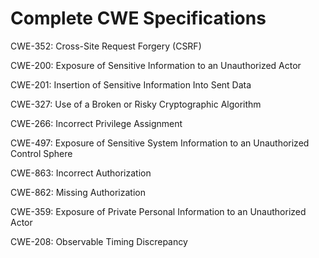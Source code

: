 

# Complete CWE Specifications

CWE-352: Cross-Site Request Forgery (CSRF)

CWE-200: Exposure of Sensitive Information to an Unauthorized Actor

CWE-201: Insertion of Sensitive Information Into Sent Data

CWE-327: Use of a Broken or Risky Cryptographic Algorithm

CWE-266: Incorrect Privilege Assignment

CWE-497: Exposure of Sensitive System Information to an Unauthorized Control Sphere

CWE-863: Incorrect Authorization

CWE-862: Missing Authorization

CWE-359: Exposure of Private Personal Information to an Unauthorized Actor

CWE-208: Observable Timing Discrepancy